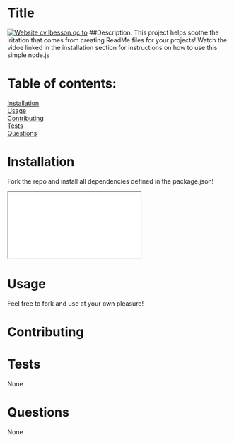 # Title
[![Website cv.lbesson.qc.to](https://img.shields.io/website-up-down-green-red/http/cv.lbesson.qc.to.svg)](http://cv.lbesson.qc.to/)
##Description: 
This project helps soothe the iritation that comes from creating ReadMe files for your projects! Watch the vidoe linked in the installation section for instructions on how to use this simple node.js
# Table of contents: 
<a href="#install">Installation</a><br>
<a href="#install">Usage</a><br>
<a href="#install">Contributing</a><br>
<a href="#install">Tests</a><br>
<a href="#install">Questions</a><br>

# Installation 
<a id="install">Fork the repo and install all dependencies defined in the package.json!</a>
<iframe src = "./tutorial.webm"></iframe>

# Usage
<a id="#usage">Feel free to fork and use at your own pleasure!</a>

# Contributing
<a id="#contributing"></a>

# Tests
<a id="#tests">None</a>

# Questions
<a id="#questions">None</a>
